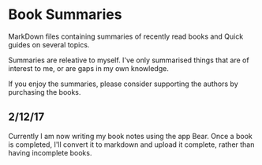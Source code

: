 # Book Summaries
MarkDown files containing summaries of recently read books and Quick guides on several topics. 

Summaries are releative to myself. I've only summarised things that are of interest to me, or are gaps in my own knowledge. 

If you enjoy the summaries, please consider supporting the authors by purchasing the books. 

## 2/12/17

Currently I am now writing my book notes using the app Bear. Once a book is completed, I'll convert it to markdown and upload it complete, rather than having incomplete books. 
